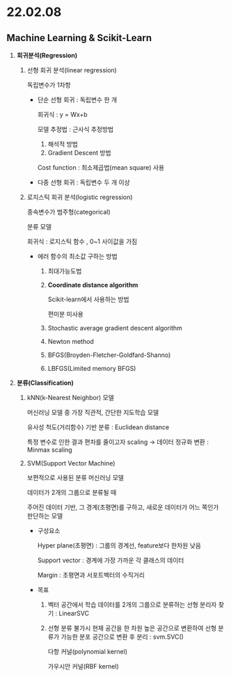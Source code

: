 # 22.02.08

## Machine Learning & Scikit-Learn

1. **회귀분석(Regression)**

   1. 선형 회귀 분석(linear regression)

      독립변수가 1차항

      - 단순 선형 회귀 : 독립변수 한 개

        회귀식 :  y = Wx+b

        모델 추정법 : 근사식 추정방법 

        1. 해석적 방법
        2. Gradient Descent 방법

        Cost function : 최소제곱법(mean square) 사용 

      - 다중 선형 회귀 : 독립변수 두 개 이상

   2. 로지스틱 회귀 분석(logistic regression)

      종속변수가 범주형(categorical)

      분류 모델

      회귀식 : 로지스틱 함수 , 0~1 사이값을 가짐

      - 에러 함수의 최소값 구하는 방법

        1. 최대가능도법

        2. **Coordinate distance algorithm**

           Scikit-learn에서 사용하는 방법

           편미분 미사용

        2. Stochastic average gradient descent algorithm

        2. Newton method

        2. BFGS(Broyden-Fletcher-Goldfard-Shanno)

        2. LBFGS(Limited memory BFGS)

2. **분류(Classification)**

   1. kNN(k-Nearest Neighbor) 모델

      머신러닝 모델 중 가장 직관적, 간단한 지도학습 모델

      유사성 척도(거리함수) 기반 분류 : Euclidean distance

      특정 변수로 인한 결과 편차를 줄이고자 scaling -> 데이터 정규화 변환 : Minmax scaling

   2. SVM(Support Vector Machine)

      보편적으로 사용된 분류 머신러닝 모델

      데이터가 2개의 그룹으로 분류될 때

      주어진 데이터 기반, 그 경계(초평면)를 구하고, 새로운 데이터가 어느 쪽인가 판단하는 모델

      - 구성요소

        Hyper plane(초평면) : 그룹의 경계선, feature보다 한차원 낮음

        Support vector : 경계에 가장 가까운 각 클래스의 데이터

        Margin : 초평면과 서포트벡터의 수직거리

      - 목표

        1. 벡터 공간에서 학습 데이터를 2개의 그룹으로 분류하는 선형 분리자 찾기 : LinearSVC
        
        2. 선형 분류 불가시 현재 공간을 한 차원 높은 공간으로 변환하여 선형 분류가 가능한 분포 공간으로 변환 후 분리 : svm.SVC()
        
           다항 커널(polynomial kernel)
        
           가우시안 커널(RBF kernel)
        
        
   
   
